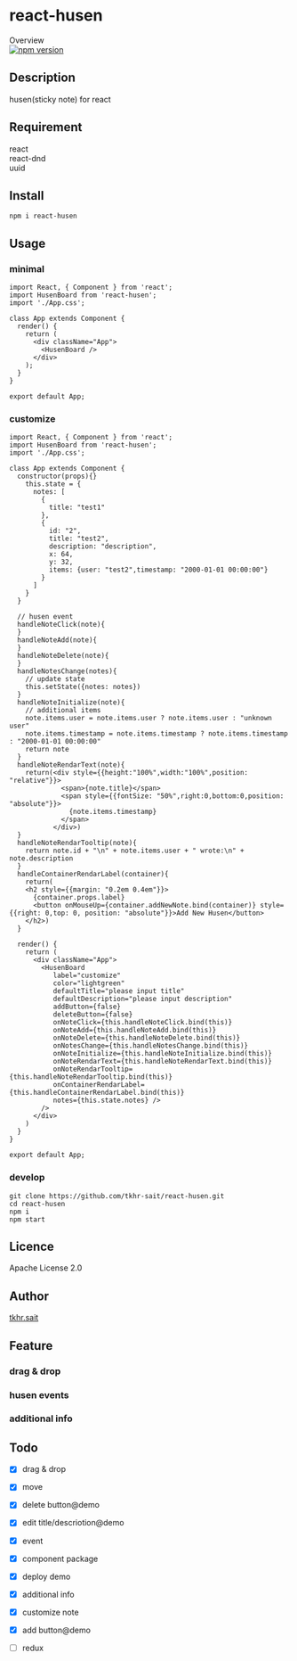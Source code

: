# react-husen

Overview  
[![npm version](https://badge.fury.io/js/react-husen.svg)](https://badge.fury.io/js/react-husen)  

## Description

husen(sticky note) for react

## Requirement

react  
react-dnd  
uuid  

## Install

```
npm i react-husen
```

## Usage

### minimal

```
import React, { Component } from 'react';
import HusenBoard from 'react-husen';
import './App.css';

class App extends Component {
  render() {
    return (
      <div className="App">
        <HusenBoard />
      </div>
    );
  }
}

export default App;
```

### customize

```
import React, { Component } from 'react';
import HusenBoard from 'react-husen';
import './App.css';

class App extends Component {
  constructor(props){}
    this.state = {
      notes: [
        {
          title: "test1"
        },
        {
          id: "2",
          title: "test2",
          description: "description",
          x: 64,
          y: 32,
          items: {user: "test2",timestamp: "2000-01-01 00:00:00"}
        }
      ]
    }
  }

  // husen event
  handleNoteClick(note){
  }
  handleNoteAdd(note){
  }
  handleNoteDelete(note){
  }
  handleNotesChange(notes){
    // update state
    this.setState({notes: notes})
  }
  handleNoteInitialize(note){
    // additional items
    note.items.user = note.items.user ? note.items.user : "unknown user"
    note.items.timestamp = note.items.timestamp ? note.items.timestamp : "2000-01-01 00:00:00"
    return note
  }
  handleNoteRendarText(note){
    return(<div style={{height:"100%",width:"100%",position: "relative"}}>
             <span>{note.title}</span>
             <span style={{fontSize: "50%",right:0,bottom:0,position: "absolute"}}>
               {note.items.timestamp}
             </span>
           </div>)
  }
  handleNoteRendarTooltip(note){
    return note.id + "\n" + note.items.user + " wrote:\n" + note.description
  }
  handleContainerRendarLabel(container){
    return(
    <h2 style={{margin: "0.2em 0.4em"}}>
      {container.props.label}
      <button onMouseUp={container.addNewNote.bind(container)} style={{right: 0,top: 0, position: "absolute"}}>Add New Husen</button>
    </h2>)
  }

  render() {
    return (
      <div className="App">
        <HusenBoard 
           label="customize" 
           color="lightgreen"
           defaultTitle="please input title"
           defaultDescription="please input description"
           addButton={false}
           deleteButton={false}
           onNoteClick={this.handleNoteClick.bind(this)}
           onNoteAdd={this.handleNoteAdd.bind(this)}
           onNoteDelete={this.handleNoteDelete.bind(this)}
           onNotesChange={this.handleNotesChange.bind(this)}
           onNoteInitialize={this.handleNoteInitialize.bind(this)}
           onNoteRendarText={this.handleNoteRendarText.bind(this)}
           onNoteRendarTooltip={this.handleNoteRendarTooltip.bind(this)}
           onContainerRendarLabel={this.handleContainerRendarLabel.bind(this)}
           notes={this.state.notes} />
        />
      </div>
    )
  }
}

export default App;
```

### develop

```
git clone https://github.com/tkhr-sait/react-husen.git
cd react-husen
npm i
npm start
```

## Licence

Apache License 2.0

## Author

[tkhr.sait](https://github.com/tkhr-sait)

## Feature

### drag & drop

### husen events

### additional info

## Todo

* [x] drag & drop
* [x] move
* [x] delete button@demo
* [x] edit title/descriotion@demo
* [x] event
* [x] component package
* [x] deploy demo
* [x] additional info
* [x] customize note
* [x] add button@demo
* [ ] redux

